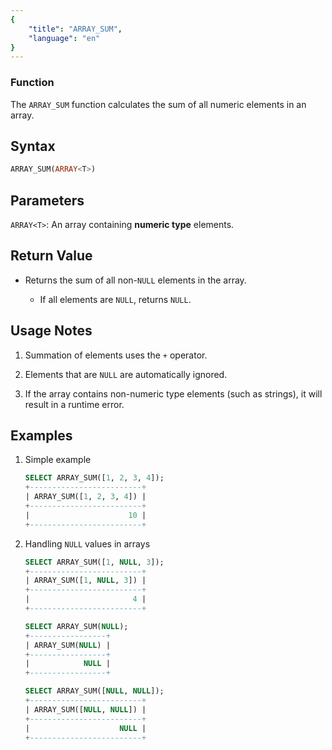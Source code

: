 ```yaml
---
{
    "title": "ARRAY_SUM",
    "language": "en"
}
---
```


### Function

The `ARRAY_SUM` function calculates the sum of all numeric elements in an array.

## Syntax

```SQL
ARRAY_SUM(ARRAY<T>)
```

## Parameters

`ARRAY<T>`: An array containing **numeric type** elements.

## Return Value

- Returns the sum of all non-`NULL` elements in the array.

    - If all elements are `NULL`, returns `NULL`.

## Usage Notes

1. Summation of elements uses the `+` operator.

2. Elements that are `NULL` are automatically ignored.

3. If the array contains non-numeric type elements (such as strings), it will result in a runtime error.

## Examples

1. Simple example

    ```SQL
    SELECT ARRAY_SUM([1, 2, 3, 4]);
    +-------------------------+
    | ARRAY_SUM([1, 2, 3, 4]) |
    +-------------------------+
    |                      10 |
    +-------------------------+
    ```

2. Handling `NULL` values in arrays

    ```SQL
    SELECT ARRAY_SUM([1, NULL, 3]); 
    +-------------------------+
    | ARRAY_SUM([1, NULL, 3]) |
    +-------------------------+
    |                       4 |
    +-------------------------+

    SELECT ARRAY_SUM(NULL);
    +-----------------+
    | ARRAY_SUM(NULL) |
    +-----------------+
    |            NULL |
    +-----------------+

    SELECT ARRAY_SUM([NULL, NULL]); 
    +-------------------------+
    | ARRAY_SUM([NULL, NULL]) |
    +-------------------------+
    |                    NULL |
    +-------------------------+
    ```
